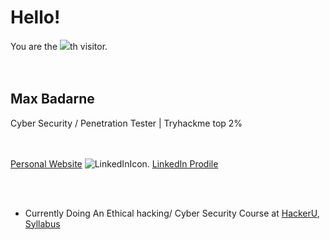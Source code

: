 # Hello!
<div align="left">You are the <img src="https://profile-counter.glitch.me/MaxBadarne/count.svg">th visitor.</div>
<br/><br/> 

## Max Badarne
Cyber Security / Penetration Tester | Tryhackme top 2%

<br/><br/>
[Personal Website](https://maxbd.de/)
![LinkedInIcon.]()
[LinkedIn Prodile](https://www.linkedin.com/in/max-badarne-232081194/)

<br/><br/>


- Currently Doing An Ethical hacking/ Cyber Security Course at [HackerU](https://www.hackeru.co.il/), [Syllabus](https://drive.google.com/file/d/1-rLELLbkqYddhhVNebJFyVSuuZgkApOl/view?usp=sharing)



